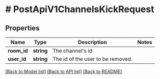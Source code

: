 # # PostApiV1ChannelsKickRequest

## Properties

Name | Type | Description | Notes
------------ | ------------- | ------------- | -------------
**room_id** | **string** | The channel&#39;s id |
**user_id** | **string** | The id of the user to be removed. |

[[Back to Model list]](../../README.md#models) [[Back to API list]](../../README.md#endpoints) [[Back to README]](../../README.md)

